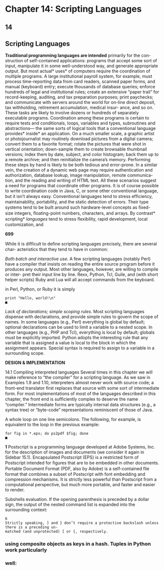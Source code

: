 # Chapter 14: Scripting Languages

## **14**

## **Scripting Languages**

**Traditional programming languages are intended** primarily for the con-
struction of self-contained applications: programs that accept some sort of input,
manipulate it in some well-understood way, and generate appropriate output. But
most actual* uses* of computers require the coordination of multiple programs. A
large institutional payroll system, for example, must process time-reporting data
from card readers, scanned paper forms, and manual (keyboard) entry; execute
thousands of database queries; enforce hundreds of legal and institutional rules;
create an extensive “paper trail” for record-keeping, auditing, and tax preparation
purposes; print paychecks; and communicate with servers around the world for
on-line direct deposit, tax withholding, retirement accumulation, medical insur-
ance, and so on. These tasks are likely to involve dozens or hundreds of separately
executable programs. Coordination among these programs is certain to require
tests and conditionals, loops, variables and types, subroutines and abstractions—
the same sorts of logical tools that a conventional language provides* inside* an
application.
On a much smaller scale, a graphic artist or photojournalist may routinely
download pictures from a digital camera; convert them to a favorite format; rotate
the pictures that were shot in vertical orientation; down-sample them to create
browsable thumbnail versions; index them by date, subject, and color histogram;
back them up to a remote archive; and then reinitialize the camera’s memory.
Performing these steps by hand is likely to be both tedious and error-prone. In
a similar vein, the creation of a dynamic web page may require authentication
and authorization, database lookup, image manipulation, remote communica-
tion, and the reading and writing of HTML text. All these scenarios suggest a
need for programs that coordinate other programs.
It is of course possible to write coordination code in Java, C, or some other
conventional language, but it isn’t always easy. Conventional languages tend to
stress efﬁciency, maintainability, portability, and the static detection of errors.
Their type systems tend to be built around such hardware-level concepts as ﬁxed-
size integers, ﬂoating-point numbers, characters, and arrays. By contrast* scripting*
*languages* tend to stress ﬂexibility, rapid development, local customization, and

**699**

While it is difﬁcult to deﬁne scripting languages precisely, there are several char-
acteristics that they tend to have in common:

*Both batch and interactive use.* A few scripting languages (notably Perl) have a
compiler that insists on reading the entire source program before it produces
any output. Most other languages, however, are willing to compile or inter-
pret their input line by line. Rexx, Python, Tcl, Guile, and (with short helper
scripts) Ruby and Lua will all accept commands from the keyboard.

in Perl, Python, or Ruby it is simply

```
print "Hello, world!\n"
■
```

*Lack of declarations; simple scoping rules.* Most scripting languages dispense with
declarations, and provide simple rules to govern the scope of names. In some
languages (e.g., Perl) everything is global by default; optional declarations can
be used to limit a variable to a nested scope. In other languages (e.g., PHP
and Tcl), everything is local by default; globals must be explicitly imported.
Python adopts the interesting rule that any variable that is assigned a value is
local to the block in which the assignment appears. Special syntax is required
to assign to a variable in a surrounding scope.

**DESIGN & IMPLEMENTATION**

14.1 Compiling interpreted languages
Several times in this chapter we will make reference to “the compiler” for a
scripting language. As we saw in Examples 1.9 and 1.10, interpreters almost
never work with source code; a front-end translator ﬁrst replaces that source
with some sort of intermediate form. For most implementations of most of
the languages described in this chapter, the front end is sufﬁciently complex
to deserve the name “compiler.” Intermediate forms are typically internal data
structures (e.g., a syntax tree) or “byte-code” representations reminiscent of
those of Java.

A whole loop on one line
semicolons. The following, for example, is equivalent to the loop in the previous
example:

```
for fig in *.eps; do ps2pdf $fig; done
■
```

**1**
Postscript is a programming language developed at Adobe Systems, Inc. for the description of
images and documents (we consider it again in Sidebar 15.1). Encapsulated Postscript (EPS) is
a restricted form of Postscript intended for ﬁgures that are to be embedded in other documents.
Portable Document Format (PDF, also by Adobe) is a self-contained ﬁle format that combines a
subset of Postscript with font embedding and compression mechanisms. It is strictly less powerful
than Postscript from a computational perspective, but much more portable, and faster and easier
to render.

Subshells
evaluation. If the opening parenthesis is preceded by a dollar sign, the output of
the nested command list is expanded into the surrounding context:

```
6
Strictly speaking, ] and } don’t require a protective backslash unless there is a preceding un-
matched (and unprotected) [ or {, respectively.
```

### using composite objects as keys in a hash. Tuples in Python work particularly

### well:

